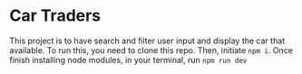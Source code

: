 # Car Traders

This project is to have search and filter user input and display the car that available. To run this, you need to clone this repo. Then, initiate `npm i`. Once finish installing node modules, in your terminal, run `npm run dev`

